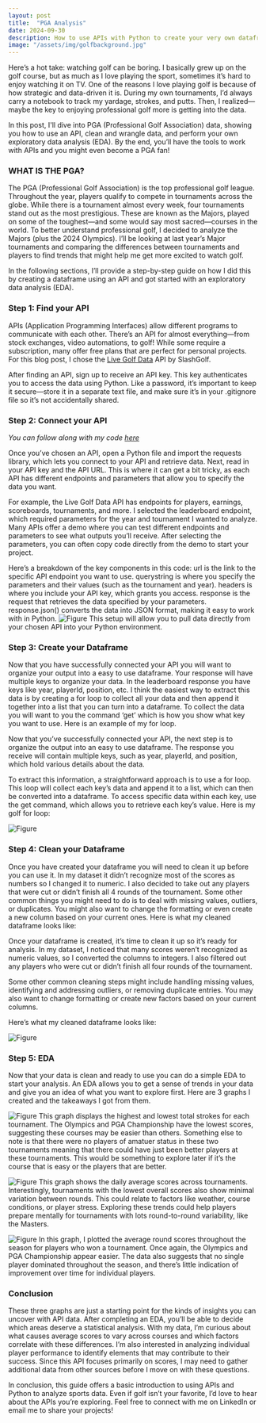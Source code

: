 ```yaml
---
layout: post
title:  "PGA Analysis"
date: 2024-09-30
description: How to use APIs with Python to create your very own dataframe and EDA.   
image: "/assets/img/golfbackground.jpg"
---
```


<p class="intro"><span class="dropcap">H</span>ere’s a hot take: watching golf can be boring. I basically grew up on the golf course, but as much as I love playing the sport, sometimes it’s hard to enjoy watching it on TV. One of the reasons I love playing golf is because of how strategic and data-driven it is. During my own tournaments, I’d always carry a notebook to track my yardage, strokes, and putts. Then, I realized—maybe the key to enjoying professional golf more is getting into the data.

In this post, I'll dive into PGA (Professional Golf Association) data, showing you how to use an API, clean and wrangle data, and perform your own exploratory data analysis (EDA). By the end, you’ll have the tools to work with APIs and you might even become a PGA fan!
</p>


### WHAT IS THE PGA?

The PGA (Professional Golf Association) is the top professional golf league. Throughout the year, players qualify to compete in tournaments across the globe. While there is a tournament almost every week, four tournaments stand out as the most prestigious. These are known as the Majors, played on some of the toughest—and some would say most sacred—courses in the world. To better understand professional golf, I decided to analyze the Majors (plus the 2024 Olympics). I’ll be looking at last year’s Major tournaments and comparing the differences between tournaments and players to find trends that might help me get more excited to watch golf.

In the following sections, I’ll provide a step-by-step guide on how I did this by creating a dataframe using an API and got started with an exploratory data analysis (EDA).



### Step 1: Find your API

APIs (Application Programming Interfaces) allow different programs to communicate with each other. There’s an API for almost everything—from stock exchanges, video automations, to golf! While some require a subscription, many offer free plans that are perfect for personal projects. For this blog post, I chose the [Live Golf Data](https://rapidapi.com/slashgolf/api/live-golf-data) API by SlashGolf.

After finding an API, sign up to receive an API key. This key authenticates you to access the data using Python. Like a password, it’s important to keep it secure—store it in a separate text file, and make sure it’s in your .gitignore file so it’s not accidentally shared.


### Step 2: Connect your API
*You can follow along with my code [here](https://github.com/annafellars/GolfOlympics)*

Once you’ve chosen an API, open a Python file and import the requests library, which lets you connect to your API and retrieve data. Next, read in your API key and the API URL. This is where it can get a bit tricky, as each API has different endpoints and parameters that allow you to specify the data you want.

For example, the Live Golf Data API has endpoints for players, earnings, scoreboards, tournaments, and more. I selected the leaderboard endpoint, which required parameters for the year and tournament I wanted to analyze. Many APIs offer a demo where you can test different endpoints and parameters to see what outputs you’ll receive. After selecting the parameters, you can often copy code directly from the demo to start your project.

Here’s a breakdown of the key components in this code:
url is the link to the specific API endpoint you want to use.
querystring is where you specify the parameters and their values (such as the tournament and year).
headers is where you include your API key, which grants you access.
response is the request that retrieves the data specified by your parameters.
response.json() converts the data into JSON format, making it easy to work with in Python.
![Figure]({{site.url}}/{{site.baseurl}}/assets/img/requests.jpg)
This setup will allow you to pull data directly from your chosen API into your Python environment.


### Step 3: Create your Dataframe
Now that you have successfully connected your API you will want to organize your output into a easy to use dataframe. Your response will have multiple keys to organize your data. In the leaderboard response you have keys like year, playerId, position, etc. I think the easiest way to extract this data is by creating a for loop to collect all your data and then append it together into a list that you can turn into a dataframe. To collect the data you will want to you the command ‘get’ which is how you show what key you want to use. Here is an example of my for loop.

Now that you’ve successfully connected your API, the next step is to organize the output into an easy to use dataframe. The response you receive will contain multiple keys, such as year, playerId, and position, which hold various details about the data. 

To extract this information, a straightforward approach is to use a for loop. This loop will collect each key’s data and append it to a list, which can then be converted into a dataframe. To access specific data within each key, use the get command, which allows you to retrieve each key’s value. Here is my golf for loop:

![Figure]({{site.url}}/{{site.baseurl}}/assets/img/forloop.jpg)


### Step 4: Clean your Dataframe
Once you have created your dataframe you will need to clean it up before you can use it. In my dataset it didn’t recognize most of the scores as numbers so I changed it to numeric. I also decided to take out any players that were cut or didn’t finish all 4 rounds of the tournament. Some other common things you might need to do is to deal with missing values, outliers, or duplicates. You might also want to change the formatting or even create a new column based on your current ones. Here is what my cleaned dataframe looks like:

Once your dataframe is created, it’s time to clean it up so it’s ready for analysis. In my dataset, I noticed that many scores weren’t recognized as numeric values, so I converted the columns to integers. I also filtered out any players who were cut or didn’t finish all four rounds of the tournament.

Some other common cleaning steps might include handling missing values, identifying and addressing outliers, or removing duplicate entries. You may also want to change formatting or create new factors based on your current columns.

Here’s what my cleaned dataframe looks like:

![Figure]({{site.url}}/{{site.baseurl}}/assets/img/cleandataframe.jpg)

### Step 5: EDA
Now that your data is clean and ready to use you can do a simple EDA to start your analysis. An EDA allows you to get a sense of trends in your data and give you an idea of what you want to explore first. Here are 3 graphs I created and the takeaways I got from them. 

![Figure]({{site.url}}/{{site.baseurl}}/assets/img/strokecount.jpg)
This graph displays the highest and lowest total strokes for each tournament. The Olympics and PGA Championship have the lowest scores, suggesting these courses may be easier than others. Something else to note is that there were no players of amatuer status in these two tournaments meaning that there could have just been better players at these tournaments. This would be something to explore later if it’s the course that is easy or the players that are better.

![Figure]({{site.url}}/{{site.baseurl}}/assets/img/rounds.jpg)
This graph shows the daily average scores across tournaments. Interestingly, tournaments with the lowest overall scores also show minimal variation between rounds. This could relate to factors like weather, course conditions, or player stress. Exploring these trends could help players prepare mentally for tournaments with lots round-to-round variability, like the Masters.

![Figure]({{site.url}}/{{site.baseurl}}/assets/img/players.jpg)
In this graph, I plotted the average round scores throughout the season for players who won a tournament. Once again, the Olympics and PGA Championship appear easier. The data also suggests that no single player dominated throughout the season, and there’s little indication of improvement over time for individual players.

### Conclusion
These three graphs are just a starting point for the kinds of insights you can uncover with API data. After completing an EDA, you’ll be able to decide which areas deserve a statistical analysis. With my data, I’m curious about what causes average scores to vary across courses and which factors correlate with these differences. I’m also interested in analyzing individual player performance to identify elements that may contribute to their success. Since this API focuses primarily on scores, I may need to gather additional data from other sources before I move on with these questions.

In conclusion, this guide offers a basic introduction to using APIs and Python to analyze sports data. Even if golf isn’t your favorite, I’d love to hear about the APIs you’re exploring. Feel free to connect with me on LinkedIn or email me to share your projects!



